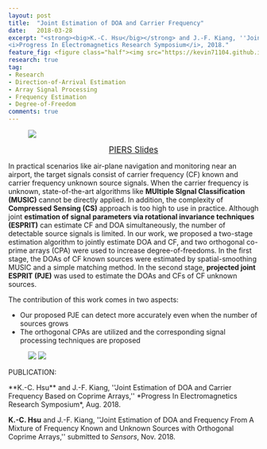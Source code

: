 ```yaml
---
layout: post
title:  "Joint Estimation of DOA and Carrier Frequency"
date:   2018-03-28
excerpt: "<strong><big>K.-C. Hsu</big></strong> and J.-F. Kiang, ''Joint Estimation of DOA and Carrier Frequency Based on Coprime Arrays ,'' 
<i>Progress In Electromagnetics Research Symposium</i>, 2018."
feature_fig: <figure class="half"><img src="https://kevin71104.github.io/assets/img/DOA_JE/partFreq_JE.jpg" class="img-disappear"> <img src="https://kevin71104.github.io/assets/img/DOA_JE/partFreq_10Mu.jpg"></figure>
research: true
tag:
- Research
- Direction-of-Arrival Estimation
- Array Signal Processing
- Frequency Estimation
- Degree-of-Freedom
comments: true
---
```


<figure>
	<img src="https://kevin71104.github.io/assets/img/DOA_JE/mainarray.jpg">
</figure>

<center>
	<a href="{{site.url}}/assets/document/PIERS_slides.pdf" target="_blank" class="btn btn-danger">
		<span style="font-size: 120%;">
		PIERS Slides
		</span>
	</a>
</center>

In practical scenarios like air-plane navigation and monitoring near an airport, 
the target signals consist of carrier frequency (CF) known and carrier frequency unknown source signals.
When the carrier frequency is unknown, state-of-the-art algorithms like **MUltiple SIgnal Classification (MUSIC)** cannot be directly applied.
In addition, the complexity of **Compressed Sensing (CS)** approach is too high to use in practice.
Although joint **estimation of signal parameters via rotational invariance techniques (ESPRIT)** can estimate CF and DOA simultaneously,
the number of detectable source signals is limited.
In our work, we proposed a two-stage estimation algorithm to jointly estimate DOA and CF, 
and two orthogonal co-prime arrays (CPA) were used to increase degree-of-freedoms.
In the first stage, the DOAs of CF known sources were estimated by spatial-smoothing MUSIC and a simple matching method.
In the second stage, **projected joint ESPRIT (PJE)** was used to estimate the DOAs and CFs of CF unknown sources.

The contribution of this work comes in two aspects:
- Our proposed PJE can detect more accurately even when the number of sources grows
- The orthogonal CPAs are utilized and the corresponding signal processing techniques are proposed

<figure class="half">
	<img src="https://kevin71104.github.io/assets/img/DOA_JE/partFreq_JE.jpg" class="img-disappear"> 
	<img src="https://kevin71104.github.io/assets/img/DOA_JE/partFreq_10Mu.jpg">
</figure>

<p class="double_underline">PUBLICATION:</p>
**K.-C. Hsu** and J.-F. Kiang, 
''Joint Estimation of DOA and Carrier Frequency Based on Coprime Arrays,'' 
*Progress In Electromagnetics Research Symposium*, Aug. 2018.

**K.-C. Hsu** and J.-F. Kiang,
''Joint Estimation of DOA and Frequency From A Mixture of Frequency Known and Unknown Sources with Orthogonal Coprime Arrays,'' 
submitted to *Sensors*, Nov. 2018.
